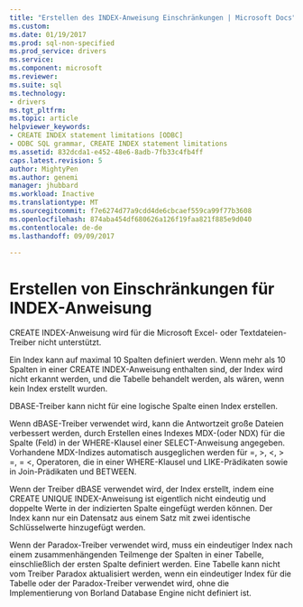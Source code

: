 ```yaml
---
title: "Erstellen des INDEX-Anweisung Einschränkungen | Microsoft Docs"
ms.custom: 
ms.date: 01/19/2017
ms.prod: sql-non-specified
ms.prod_service: drivers
ms.service: 
ms.component: microsoft
ms.reviewer: 
ms.suite: sql
ms.technology:
- drivers
ms.tgt_pltfrm: 
ms.topic: article
helpviewer_keywords:
- CREATE INDEX statement limitations [ODBC]
- ODBC SQL grammar, CREATE INDEX statement limitations
ms.assetid: 832dcda1-e452-48e6-8adb-7fb33c4fb4ff
caps.latest.revision: 5
author: MightyPen
ms.author: genemi
manager: jhubbard
ms.workload: Inactive
ms.translationtype: MT
ms.sourcegitcommit: f7e6274d77a9cdd4de6cbcaef559ca99f77b3608
ms.openlocfilehash: 874aba454df680626a126f19faa821f885e9d040
ms.contentlocale: de-de
ms.lasthandoff: 09/09/2017

---
```

# <a name="create-index-statement-limitations"></a>Erstellen von Einschränkungen für INDEX-Anweisung
CREATE INDEX-Anweisung wird für die Microsoft Excel- oder Textdateien-Treiber nicht unterstützt.  
  
 Ein Index kann auf maximal 10 Spalten definiert werden. Wenn mehr als 10 Spalten in einer CREATE INDEX-Anweisung enthalten sind, der Index wird nicht erkannt werden, und die Tabelle behandelt werden, als wären, wenn kein Index erstellt wurden.  
  
 DBASE-Treiber kann nicht für eine logische Spalte einen Index erstellen.  
  
 Wenn dBASE-Treiber verwendet wird, kann die Antwortzeit große Dateien verbessert werden, durch Erstellen eines Indexes MDX-(oder NDX) für die Spalte (Feld) in der WHERE-Klausel einer SELECT-Anweisung angegeben. Vorhandene MDX-Indizes automatisch ausgeglichen werden für =, >, \<, > =, = <, Operatoren, die in einer WHERE-Klausel und LIKE-Prädikaten sowie in Join-Prädikaten und BETWEEN.  
  
 Wenn der Treiber dBASE verwendet wird, der Index erstellt, indem eine CREATE UNIQUE INDEX-Anweisung ist eigentlich nicht eindeutig und doppelte Werte in der indizierten Spalte eingefügt werden können. Der Index kann nur ein Datensatz aus einem Satz mit zwei identische Schlüsselwerte hinzugefügt werden.  
  
 Wenn der Paradox-Treiber verwendet wird, muss ein eindeutiger Index nach einem zusammenhängenden Teilmenge der Spalten in einer Tabelle, einschließlich der ersten Spalte definiert werden. Eine Tabelle kann nicht vom Treiber Paradox aktualisiert werden, wenn ein eindeutiger Index für die Tabelle oder der Paradox-Treiber verwendet wird, ohne die Implementierung von Borland Database Engine nicht definiert ist.

